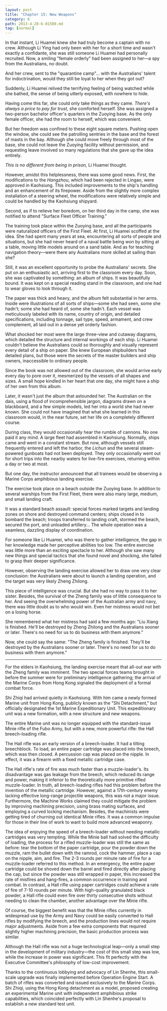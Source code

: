 ```yaml
---
layout: post
title: "Chapter 15: New Weapons"
category: 6
path: 2013-4-28-6-01500.md
tag: [normal]
---
```


In that instant, Li Huamei knew she had truly become a captain with no crew. Although Li Ying had only been with her for a short time and wasn't exactly a confidante, she was still someone Li Huamei had personally recruited. Now, a smiling "female orderly" had been assigned to her—a spy from the Australians, no doubt.

And her crew, sent to the "quarantine camp"... with the Australians' talent for indoctrination, would they still be loyal to her when they got out?

Suddenly, Li Huamei relived the terrifying feeling of being watched while she bathed, the sense of being utterly exposed, with nowhere to hide.

Having come this far, she could only take things as they came. *There's always a price to pay for trust,* she comforted herself. She was assigned a two-person bachelor officer's quarters in the Zuoying base. As the only female officer, she had the room to herself, which was convenient.

But her freedom was confined to these eight square meters. Pushing open the window, she could see the patrolling sentries in the base and the forest of masts in the bay. Although she could move freely through most of the base, she could not leave the Zuoying facility without permission, and requesting leave involved so many regulations that she gave up the idea entirely.

*This is no different from being in prison,* Li Huamei thought.

However, amidst this helplessness, there was some good news. First, the modifications to the *Hangzhou*, which had been rejected in Lingao, were approved in Kaohsiung. This included improvements to the ship's handling and an enhancement of its firepower. Aside from the slightly more complex installation of a steering wheel, the modifications were relatively simple and could be handled by the Kaohsiung shipyard.

Second, as if to relieve her boredom, on her third day in the camp, she was notified to attend "Surface Fleet Officer Training."

The training took place within the Zuoying base, and all the participants were naturalized officers of the First Fleet. At first, Li Huamei scoffed at the idea. She had spent many years at sea, encountering all sorts of people and situations, but she had never heard of a naval battle being won by sitting at a table, moving little models around on a sand table. And as for teaching navigation theory—were there any Australians more skilled at sailing than she?

Still, it was an excellent opportunity to probe the Australians' secrets. She put on an enthusiastic act, arriving first to the classroom every day. Soon, she was captivated by something: an album of ships. It was beautifully bound. It was kept on a special reading stand in the classroom, and one had to wear gloves to look through it.

The paper was thick and heavy, and the album felt substantial in her arms. Inside were illustrations of all sorts of ships—some she had seen, some she hadn't; some she had heard of, some she hadn't. Each vessel was meticulously labeled with its name, country of origin, and detailed specifications, including tonnage, sail type, speed, armament, and crew complement, all laid out in a dense yet orderly fashion.

What shocked her most were the large three-view and cutaway diagrams, which detailed the structure and internal workings of each ship. Li Huamei couldn't believe the Australians could so thoroughly and visually represent every detail of a ship on paper. She knew European shipbuilders had detailed plans, but those were the secrets of the master builders and ship owners, inaccessible to ordinary people.

Since the book was not allowed out of the classroom, she would arrive early every day to pore over it, mesmerized by the vessels of all shapes and sizes. A small hope kindled in her heart that one day, she might have a ship of her own from this album.

Later, it wasn't just the album that astounded her. The Australian on the dais, using a flood of incomprehensible jargon, diagrams drawn on a blackboard, and a few simple models, led her into a world she had never known. She could not have imagined that what she learned in this classroom would, in the near future, set her life on a completely different course.

During class, they would occasionally hear the rumble of cannons. No one paid it any mind. A large fleet had assembled in Kaohsiung. Normally, ships came and went in a constant stream. But now, although vessels still frequently entered and left the harbor, the *Lichun* and the several steam-powered gunboats had not been deployed. They only occasionally went out for short trips into the nearby waters for live-fire exercises, returning within a day or two at most.

But one day, the instructor announced that all trainees would be observing a Marine Corps amphibious landing exercise.

The exercise took place on a beach outside the Zuoying base. In addition to several warships from the First Fleet, there were also many large, medium, and small landing craft.

It was a standard beach assault: special forces marked targets and landing zones on shore and destroyed command centers; ships closed in to bombard the beach; troops transferred to landing craft, stormed the beach, secured the port, and unloaded artillery... The whole operation was a seamless, dazzling display of coordination.

For someone like Li Huamei, who was there to gather intelligence, the gap in her knowledge made her perceptive abilities too low. The entire exercise was little more than an exciting spectacle to her. Although she saw many new things and special tactics that she found novel and shocking, she failed to grasp their deeper significance.

However, observing the landing exercise allowed her to draw one very clear conclusion: the Australians were about to launch a landing operation, and the target was very likely Zheng Zhilong.

This piece of intelligence was crucial. But she had no way to pass it to her sister. Besides, the survival of the Zheng family was of little consequence to her. And seeing the overwhelming power of the Australian army and navy, there was little doubt as to who would win. Even her mistress would not bet on a losing horse.

She remembered what her mistress had said a few months ago: "Liu Xiang is finished. He'll be destroyed by Zheng Zhilong and the Australians sooner or later. There's no need for us to do business with them anymore."

Now, she could say the same: "The Zheng family is finished. They'll be destroyed by the Australians sooner or later. There's no need for us to do business with them anymore."

***

For the elders in Kaohsiung, the landing exercise meant that all-out war with the Zheng family was imminent. The two special forces teams brought in before the summer were for preliminary intelligence gathering; the arrival of the Marine Corps from Hong Kong signaled the deployment of a formal combat force.

Shi Zhiqi had arrived quietly in Kaohsiung. With him came a newly formed Marine unit from Hong Kong, publicly known as the "Shi Detachment," but officially designated the 1st Marine Expeditionary Unit. This expeditionary unit was a new formation, with a new structure and new weapons.

The entire Marine unit was no longer equipped with the standard-issue Minie rifle of the Fubo Army, but with a new, more powerful rifle: the Hall breech-loading rifle.

The Hall rifle was an early version of a breech-loader. It had a tilting breechblock. To load, an entire paper cartridge was placed into the breech, which was then closed. A percussion cap was placed on the nipple. In effect, it was a firearm with a fixed metallic cartridge case.

The Hall rifle's rate of fire was much faster than a muzzle-loader's. Its disadvantage was gas leakage from the breech, which reduced its range and power, making it inferior to the theoretically more primitive rifled muzzle-loader. In truth, all breech-loading rifles had this problem before the invention of the metallic cartridge. However, against a 17th-century enemy lacking effective long-range projectile weapons, this was not a major issue. Furthermore, the Machine Works claimed they could mitigate the problem by improving machining precision, using brass mating surfaces, and employing a curved locking mechanism. Besides, the machinists were getting tired of churning out identical Minie rifles. It was a common impulse for those in their line of work to want to build more advanced weaponry.

The idea of enjoying the speed of a breech-loader without needing metallic cartridges was very tempting. While the Minie ball had solved the difficulty of loading, the process for a rifled muzzle-loader was still the same as before: tear the bottom of the paper cartridge, pour the powder down the muzzle, ram the bullet down with the ramrod, cock the hammer, place a cap on the nipple, aim, and fire. The 2-3 rounds per minute rate of fire for a muzzle-loader referred to this method. In an emergency, the entire paper cartridge could be shoved down the barrel and fired directly after placing the cap, but since the powder was still wrapped in paper, this increased the rate of misfires and hang-fires, a common occurrence in training and combat. In contrast, a Hall rifle using paper cartridges could achieve a rate of fire of 7-10 rounds per minute. With high-quality granulated black powder, a Hall rifle could even fire over thirty consecutive shots without needing to clean the chamber, another advantage over the Minie rifle.

Of course, the biggest benefit was that the Minie rifles currently in widespread use by the Army and Navy could be easily converted to Hall rifles by modifying the breech, and the production lines would not require major adjustments. Aside from a few extra components that required slightly higher machining precision, the basic production process was similar.

Although the Hall rifle was not a huge technological leap—only a small step in the development of military industry—the cost of this small step was low, while the increase in power was significant. This fit perfectly with the Executive Committee's philosophy of low-cost improvement.

Thanks to the continuous lobbying and advocacy of Lin Shenhe, this small-scale upgrade was finally implemented before Operation Engine Start. A batch of rifles was converted and issued exclusively to the Marine Corps. Shi Zhiqi, using the Hong Kong detachment as a model, proposed creating an experimental Marine unit with independent amphibious strike capabilities, which coincided perfectly with Lin Shenhe's proposal to establish a new standard test unit.